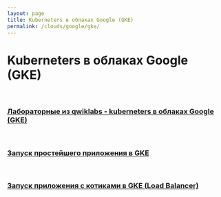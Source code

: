 ```yaml
---
layout: page
title: Kuberneters в облаках Google (GKE)
permalink: /clouds/google/gke/
---
```


# Kuberneters в облаках Google (GKE)

<br/>

### [Лабораторные из qwiklabs - kuberneters в облаках Google (GKE)](/clouds/google/gke/qwiklabs/)

<br/>

### [Запуск простейшего приложения в GKE](/clouds/google/gke/gke-simple-app/)

<br/>

### [Запуск приложения с котиками в GKE (Load Balancer)](/clouds/google/gke/google/cats-app/)


